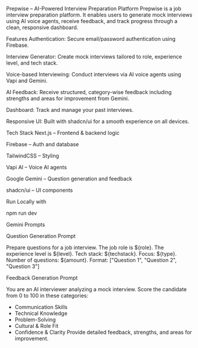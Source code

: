 Prepwise – AI-Powered Interview Preparation Platform
Prepwise is a job interview preparation platform. It enables users to generate mock interviews using AI voice agents, receive feedback, and track progress through a clean, responsive dashboard.

Features
Authentication: Secure email/password authentication using Firebase.

Interview Generator: Create mock interviews tailored to role, experience level, and tech stack.

Voice-based Interviewing: Conduct interviews via AI voice agents using Vapi and Gemini.

AI Feedback: Receive structured, category-wise feedback including strengths and areas for improvement from Gemini.

Dashboard: Track and manage your past interviews.

Responsive UI: Built with shadcn/ui for a smooth experience on all devices.

Tech Stack
Next.js – Frontend & backend logic

Firebase – Auth and database

TailwindCSS – Styling

Vapi AI – Voice AI agents

Google Gemini – Question generation and feedback

shadcn/ui – UI components


Run Locally with

npm run dev

Gemini Prompts

Question Generation Prompt

Prepare questions for a job interview.
The job role is ${role}.
The experience level is ${level}.
Tech stack: ${techstack}.
Focus: ${type}.
Number of questions: ${amount}.
Format: ["Question 1", "Question 2", "Question 3"]

Feedback Generation Prompt

You are an AI interviewer analyzing a mock interview.
Score the candidate from 0 to 100 in these categories:
- Communication Skills
- Technical Knowledge
- Problem-Solving
- Cultural & Role Fit
- Confidence & Clarity
Provide detailed feedback, strengths, and areas for improvement.

